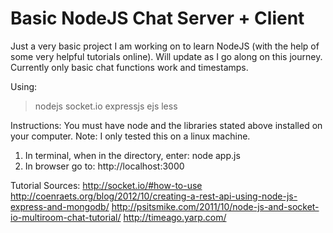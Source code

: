 Basic NodeJS Chat Server + Client 
===========
Just a very basic project I am working on to learn NodeJS (with the help of some very helpful tutorials online). Will update as I go along on this journey. Currently only basic chat functions work and timestamps.

Using:
>nodejs
>socket.io
>expressjs
>ejs
>less

Instructions:
You must have node and the libraries stated above installed on your computer. Note: I only tested this on a linux machine.

1. In terminal, when in the directory, enter: node app.js
2. In browser go to: http://localhost:3000


Tutorial Sources:
http://socket.io/#how-to-use
http://coenraets.org/blog/2012/10/creating-a-rest-api-using-node-js-express-and-mongodb/
http://psitsmike.com/2011/10/node-js-and-socket-io-multiroom-chat-tutorial/
http://timeago.yarp.com/

